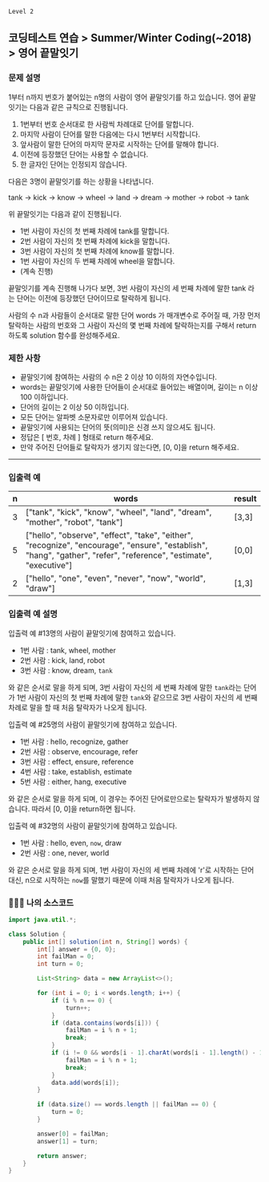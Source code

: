 `Level 2`

## 코딩테스트 연습 > Summer/Winter Coding(~2018) > 영어 끝말잇기

### **문제 설명**

1부터 n까지 번호가 붙어있는 n명의 사람이 영어 끝말잇기를 하고 있습니다. 영어 끝말잇기는 다음과 같은 규칙으로 진행됩니다.

1. 1번부터 번호 순서대로 한 사람씩 차례대로 단어를 말합니다.
2. 마지막 사람이 단어를 말한 다음에는 다시 1번부터 시작합니다.
3. 앞사람이 말한 단어의 마지막 문자로 시작하는 단어를 말해야 합니다.
4. 이전에 등장했던 단어는 사용할 수 없습니다.
5. 한 글자인 단어는 인정되지 않습니다.

다음은 3명이 끝말잇기를 하는 상황을 나타냅니다.

tank → kick → know → wheel → land → dream → mother → robot → tank

위 끝말잇기는 다음과 같이 진행됩니다.

- 1번 사람이 자신의 첫 번째 차례에 tank를 말합니다.
- 2번 사람이 자신의 첫 번째 차례에 kick을 말합니다.
- 3번 사람이 자신의 첫 번째 차례에 know를 말합니다.
- 1번 사람이 자신의 두 번째 차례에 wheel을 말합니다.
- (계속 진행)

끝말잇기를 계속 진행해 나가다 보면, 3번 사람이 자신의 세 번째 차례에 말한 tank 라는 단어는 이전에 등장했던 단어이므로 탈락하게 됩니다.

사람의 수 n과 사람들이 순서대로 말한 단어 words 가 매개변수로 주어질 때, 가장 먼저 탈락하는 사람의 번호와 그 사람이 자신의 몇 번째 차례에 탈락하는지를 구해서 return 하도록 solution 함수를 완성해주세요.

### 제한 사항

- 끝말잇기에 참여하는 사람의 수 n은 2 이상 10 이하의 자연수입니다.
- words는 끝말잇기에 사용한 단어들이 순서대로 들어있는 배열이며, 길이는 n 이상 100 이하입니다.
- 단어의 길이는 2 이상 50 이하입니다.
- 모든 단어는 알파벳 소문자로만 이루어져 있습니다.
- 끝말잇기에 사용되는 단어의 뜻(의미)은 신경 쓰지 않으셔도 됩니다.
- 정답은 [ 번호, 차례 ] 형태로 return 해주세요.
- 만약 주어진 단어들로 탈락자가 생기지 않는다면, [0, 0]을 return 해주세요.

---

### 입출력 예

| n | words | result |
| --- | --- | --- |
| 3 | ["tank", "kick", "know", "wheel", "land", "dream", "mother", "robot", "tank"] | [3,3] |
| 5 | ["hello", "observe", "effect", "take", "either", "recognize", "encourage", "ensure", "establish", "hang", "gather", "refer", "reference", "estimate", "executive"] | [0,0] |
| 2 | ["hello", "one", "even", "never", "now", "world", "draw"] | [1,3] |

### 입출력 예 설명

입출력 예 #13명의 사람이 끝말잇기에 참여하고 있습니다.

- 1번 사람 : tank, wheel, mother
- 2번 사람 : kick, land, robot
- 3번 사람 : know, dream, `tank`

와 같은 순서로 말을 하게 되며, 3번 사람이 자신의 세 번째 차례에 말한 `tank`라는 단어가 1번 사람이 자신의 첫 번째 차례에 말한 `tank`와 같으므로 3번 사람이 자신의 세 번째 차례로 말을 할 때 처음 탈락자가 나오게 됩니다.

입출력 예 #25명의 사람이 끝말잇기에 참여하고 있습니다.

- 1번 사람 : hello, recognize, gather
- 2번 사람 : observe, encourage, refer
- 3번 사람 : effect, ensure, reference
- 4번 사람 : take, establish, estimate
- 5번 사람 : either, hang, executive

와 같은 순서로 말을 하게 되며, 이 경우는 주어진 단어로만으로는 탈락자가 발생하지 않습니다. 따라서 [0, 0]을 return하면 됩니다.

입출력 예 #32명의 사람이 끝말잇기에 참여하고 있습니다.

- 1번 사람 : hello, even, `now`, draw
- 2번 사람 : one, never, world

와 같은 순서로 말을 하게 되며, 1번 사람이 자신의 세 번째 차례에 'r'로 시작하는 단어 대신, n으로 시작하는 `now`를 말했기 때문에 이때 처음 탈락자가 나오게 됩니다.

### 👨🏻‍💻 나의 소스코드

```java
import java.util.*;

class Solution {
    public int[] solution(int n, String[] words) {
        int[] answer = {0, 0};
        int failMan = 0;
        int turn = 0;

        List<String> data = new ArrayList<>();

        for (int i = 0; i < words.length; i++) {
            if (i % n == 0) {
                turn++;
            }
            if (data.contains(words[i])) {
                failMan = i % n + 1;
                break;
            }
            if (i != 0 && words[i - 1].charAt(words[i - 1].length() - 1) != words[i].charAt(0)) {
                failMan = i % n + 1;
                break;
            }
            data.add(words[i]);
        }

        if (data.size() == words.length || failMan == 0) {
            turn = 0;
        }

        answer[0] = failMan;
        answer[1] = turn;

        return answer;
    }
}
```
